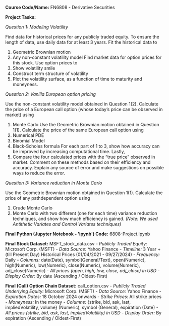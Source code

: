 **Course Code/Name:** FN6808 - Derivative Securities


**Project Tasks:**

_Question 1: Modeling Volatility_

Find data for historical prices for any publicly traded equity. To ensure the length of data, use daily data
for at least 3 years. Fit the historical data to
1. Geometric Brownian motion
2. Any non-constant volatility model
Find market data for option prices for this stock. Use option prices to
3. Show volatility smile
4. Construct term structure of volatility
5. Plot the volatility surface, as a function of time to maturity and moneyness.
   
_Question 2: Vanilla European option pricing_

Use the non-constant volatility model obtained in Question 1(2). Calculate the price of a European call
option (whose today’s price can be observed in market) using
1. Monte Carlo
Use the Geometric Brownian motion obtained in Question 1(1). Calculate the price of the same
European call option using
2. Numerical PDE
3. Binomial Model
4. Black-Scholes formula
For each part of 1 to 3, show how accuracy can be improved by increasing computational time. Lastly,
5. Compare the four calculated prices with the “true price” observed in market. Comment on these
methods based on their efficiency and accuracy. Explain any source of error and make
suggestions on possible ways to reduce the error.

_Question 3: Variance reduction in Monte Carlo_

Use the Geometric Brownian motion obtained in Question 1(1). Calculate the price of any pathdependent option using
1. Crude Monte Carlo
2. Monte Carlo with two different (one for each time) variance reduction techniques, and show
how much efficiency is gained. _(Note: We used Antithetic Variates and Control Variates techniques)_


**Final Python (Jupyter Notebook - 'ipynb') Code:** 6808-Project.ipynb


**Final Stock Dataset:** MSFT_stock_data.csv
_- Publicly Traded Equity:_ Microsoft Corp. (MSFT)
_- Data Source:_ Yahoo Finance
_- Timeline:_ 3 Year + (till Present Day) Historical Prices (01/04/2021 - 09/27/2024)
_- Frequency:_ Daily
_- Columns:_ date(Date), symbol(General/Text), open(Numeric), high(Numeric), low(Numeric), close(Numeric), volume(Numeric), adj_close(Numeric)
_- All prices (open, high, low, close, adj_close) in USD_
_- Display Order:_ By date (Ascending / Oldest-First)


**Final (Call) Option Chain Dataset:** call_option.csv
_- Publicly Traded Underlying Equity:_ Microsoft Corp. (MSFT)
_- Data Source:_ Yahoo Finance
_- Expiration Dates:_ 18 October 2024 onwards
_- Strike Prices:_ All strike prices
_- Moneyness:_ In the money
_- Columns:_ {strike, bid, ask, last, impliedVolatility, volume} (Numeric), symbol (General), expiration (Date)
_- All prices (strike, bid, ask, last, impliedVolatility) in USD_
_- Display Order:_ By expiration (Ascending / Oldest-First)
